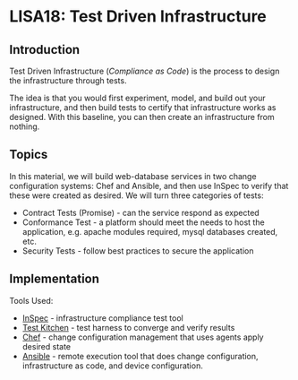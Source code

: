 # LISA18: Test Driven Infrastructure

## Introduction

Test Driven Infrastructure (_Compliance as Code_) is the process to design the infrastructure through tests.  

The idea is that you would first experiment, model, and build out your infrastructure, and then build tests to certify that infrastructure works as designed. With this baseline, you can then create an infrastructure from nothing.

## Topics

In this material, we will build web-database services in two change configuration systems: Chef and Ansible, and then use InSpec to verify that these were created as desired.  We will turn three categories of tests:

* Contract Tests (Promise) - can the service respond as expected
* Conformance Test - a platform should meet the needs to host the application, e.g. apache modules required, mysql databases created, etc.
* Security Tests - follow best practices to secure the application

## Implementation

Tools Used:
 * [InSpec](https://www.inspec.io/) - infrastructure compliance test tool
 * [Test Kitchen](https://kitchen.ci/) - test harness to converge and verify results
 * [Chef](https://www.chef.io/chef/) - change configuration management that uses agents apply desired state
 * [Ansible](https://www.ansible.com/) - remote execution tool that does change configuration, infrastructure as code, and device configuration.

